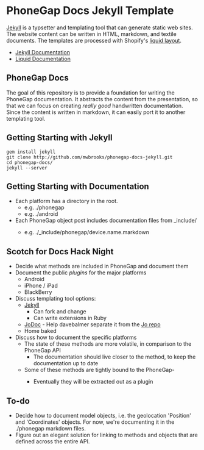 PhoneGap Docs Jekyll Template
=============================
[Jekyll](http://github.com/mojombo/jekyll) is a typsetter and templating tool that can generate static web sites. The website content can be written in HTML, markdown, and textile documents. The templates are processed with Shopify's [liquid layout](http://github.com/tobi/liquid).

* [Jekyll Documentation](http://wiki.github.com/mojombo/jekyll/)
* [Liquid Documentation](http://wiki.github.com/tobi/liquid/liquid-for-designers)

PhoneGap Docs
-------------
The goal of this repository is to provide a foundation for writing the PhoneGap documentation. It abstracts the content from the presentation, so that we can focus on creating _really good_ handwritten documentation. Since the content is written in markdown, it can easily port it to another templating tool.

Getting Starting with Jekyll
----------------------------
    gem install jekyll
    git clone http://github.com/mwbrooks/phonegap-docs-jekyll.git
    cd phonegap-docs/
    jekyll --server

Getting Starting with Documentation
-----------------------------------
* Each platform has a directory in the root.
    * e.g. ./phonegap
    * e.g. ./android
* Each PhoneGap object post includes documentation files from _include/<platform>
    * e.g. ./_include/phonegap/device.name.markdown
    
Scotch for Docs Hack Night
--------------------------
* Decide what methods are included in PhoneGap and document them
* Document the public _plugins_ for the major platforms
    * Android
    * iPhone / iPad
    * BlackBerry
* Discuss templating tool options:
    * [Jekyll](http://github.com/mojombo/jekyll)
        * Can fork and change
        * Can write extensions in Ruby
    * [JoDoc](http://grrok.com/jo/#joDoc) - Help davebalmer separate it from the [Jo repo](http://github.com/davebalmer/Jo)
    * Home baked
* Discuss how to document the specific platforms
    * The state of these methods are more volatile, in comparison to the PhoneGap API
        * The documentation should live closer to the method, to keep the documentation up to date
    * Some of these methods are tightly bound to the PhoneGap-<platform>
        * Eventually they will be extracted out as a plugin

To-do
----------------------------
* Decide how to document model objects, i.e. the geolocation 'Position' and 'Coordinates' objects. For now, we're documenting it in the ./phonegap markdown files.
* Figure out an elegant solution for linking to methods and objects that are defined across the entire API.